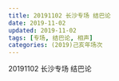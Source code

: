 ```yaml
---
title: 20191102 长沙专场 结巴论 
date: 2019-11-02
updated: 2019-11-02
tags: [专场, 结巴论, 相声]
categories: (2019)己亥年场次
---
```

20191102 长沙专场 结巴论 